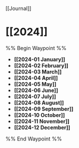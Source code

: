 [[Journal]]
# [[2024]]

%% Begin Waypoint %%
- **[[2024-01 January]]**
- **[[2024-02 February]]**
- **[[2024-03 March]]**
- **[[2024-04 April]]**
- **[[2024-05 May]]**
- **[[2024-06 June]]**
- **[[2024-07 July]]**
- **[[2024-08 August]]**
- **[[2024-09 September]]**
- **[[2024-10 October]]**
- **[[2024-11 November]]**
- **[[2024-12 December]]**

%% End Waypoint %%


